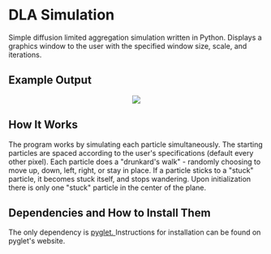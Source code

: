 # DLA Simulation
Simple diffusion limited aggregation simulation written in Python. Displays a graphics window to the user with the specified window size, scale, and iterations.

## Example Output
<p align="center">
  <img src="https://i.imgur.com/gnBThAU.png"></img>
</p>

## How It Works
The program works by simulating each particle simultaneously. The starting particles are spaced according to the user's specifications (default every other pixel). Each particle does a "drunkard's walk" - randomly choosing to move up, down, left, right, or stay in place. If a particle sticks to a "stuck" particle, it becomes stuck itself, and stops wandering. Upon initialization there is only one "stuck" particle in the center of the plane. 

## Dependencies and How to Install Them
The only dependency is <a href = "https://bitbucket.org/pyglet/pyglet/wiki/Download"> pyglet. </a> Instructions for installation can be found on pyglet's website.
